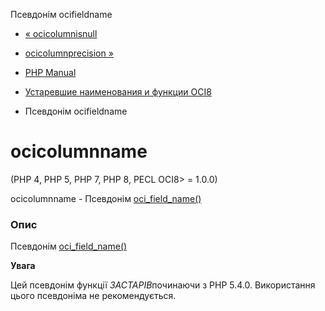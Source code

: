 Псевдонім ocifieldname

-   [« ocicolumnisnull](function.ocicolumnisnull.html)
    
-   [ocicolumnprecision »](function.ocicolumnprecision.html)
    
-   [PHP Manual](index.html)
    
-   [Устаревшие наименования и функции OCI8](oldaliases.oci8.html)
    
-   Псевдонім ocifieldname
    

# ocicolumnname

(PHP 4, PHP 5, PHP 7, PHP 8, PECL OCI8> = 1.0.0)

ocicolumnname - Псевдонім [oci\_field\_name()](function.oci-field-name.html)

### Опис

Псевдонім [oci\_field\_name()](function.oci-field-name.html)

**Увага**

Цей псевдонім функції *ЗАСТАРІВ*починаючи з PHP 5.4.0. Використання цього псевдоніма не рекомендується.